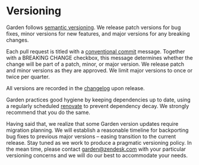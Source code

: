 # Versioning

Garden follows [semantic versioning](https://semver.org/). We release patch
versions for bug fixes, minor versions for new features, and major versions
for any breaking changes.

Each pull request is titled with a [conventional
commit](https://www.conventionalcommits.org/) message. Together with a
BREAKING CHANGE checkbox, this message determines whether the change will be
part of a patch, minor, or major version. We release patch and minor versions
as they are approved. We limit major versions to once or twice per quarter.

All versions are recorded in the [changelog](CHANGELOG.MD) upon release.

Garden practices good hygiene by keeping dependencies up to date, using a
regularly scheduled [renovate](https://renovatebot.com/) to prevent
dependency decay. We strongly recommend that you do the same.

Having said that, we realize that some Garden version updates require
migration planning. We will establish a reasonable timeline for backporting
bug fixes to previous major versions – easing transition to the current
release. Stay tuned as we work to produce a pragmatic versioning policy. In
the mean time, please contact garden@zendesk.com with your particular
versioning concerns and we will do our best to accommodate your needs.
